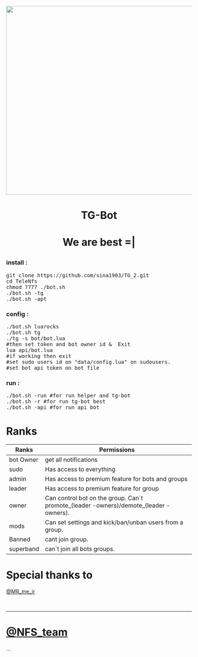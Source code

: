 
<p align="center"> <img src="http://icons.iconarchive.com/icons/3xhumed/mega-games-pack-35/512/NFSShift-logo-2-icon.png" width="512">
<h1><p align="center">TG-Bot
<h1><p align="center">We are best =|

<h3 align="left"> <strong>install :</strong>
</h3>

<pre>
<span>git clone https://github.com/sina1903/TG_2.git</span>
<span>cd TeleNfs</span>
<span>chmod 7777 ./bot.sh</span>
<span>./bot.sh -tg</span>
<span>./bot.sh -apt</span>
</pre>


<h3 align="left"> <strong>config :</strong>
</h3>
<pre>
<span>./bot.sh luarocks</span>
<span>./bot.sh tg</span>
<span>./tg -s bot/bot.lua</span>
#then set token and bot owner id & 	Exit
<span>lua api/bot.lua</span>
#if working then exit
#set sudo users id on "data/config.lua" on sudousers.
#set bot api token on bot file
</pre>


<h3 align="left"> <strong>run :</strong>
</h3>
<pre>
<span>./bot.sh -run #for run helper and tg-bot</span>
<span>./bot.sh -r #for run tg-bot best</span>
<span>./bot.sh -api #for run api bot</span>
</pre>

# Ranks

 Ranks | Permissions      |
------ | ---------------- |
 bot Owner | get all notifications
 sudo | Has access to everything
 admin | Has access to premium feature for bots and groups
 leader | Has access to premium feature for group
 owner | Can control bot on the group. Can`t promote_(leader -owners)/demote_(leader -owners).
 mods | Can set settings and kick/ban/unban users from a group.
 Banned | cant join group.
 superband | can`t join all bots groups.

# Special thanks to
[@MR_me_ir](https://telegram.me/MR_me_IR)

 


* * *

# [@NFS_team](https://telegram.me/NFS_team)
 
 ...

